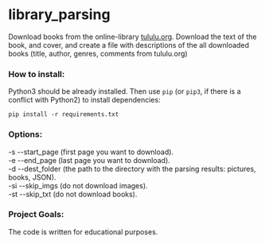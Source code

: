 # library_parsing

Download books from the online-library [tululu.org](https://tululu.org/). Download the text of the book, and cover, and create a file with descriptions of the all downloaded books (title, author, genres, comments from tululu.org)

### How to install:

Python3 should be already installed. 
Then use `pip` (or `pip3`, if there is a conflict with Python2) to install dependencies:
```
pip install -r requirements.txt
```

### Options:

-s --start_page (first page you want to download). <br />
-e --end_page (last page you want to download). <br />
-d --dest_folder (the path to the directory with the parsing results: pictures, books, JSON). <br />
-si --skip_imgs (do not download images). <br />
-st --skip_txt (do not download books).

### Project Goals:

The code is written for educational purposes.
